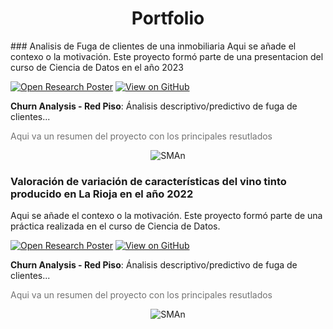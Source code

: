 <center><h1>Portfolio</h1></center>
### Analisis de Fuga de clientes de una inmobiliaria
Aqui se añade el contexo o la motivación. Este proyecto formó parte de una presentacion del curso de Ciencia de Datos en el año 2023

[![Open Research Poster](https://img.shields.io/badge/PDF-Open_Research_Poster-blue?logo=adobe-acrobat-reader&logoColor=white)](practica_github/pdf)
[![View on GitHub](https://img.shields.io/badge/GitHub-View_on_GitHub-blue?logo=GitHub)](https://github.com/JuperCa/julia.github.io/tree/main/agregaciones)

**Churn Analysis - Red Piso**: Ánalisis descriptivo/predictivo de fuga de clientes...

<p style="color:#727272">Aqui va un resumen del proyecto con los principales resutlados</p>

<center><img src ="agregaciones/img/4_1.png" alt="SMAn"></center>


### Valoración de variación de características del vino tinto producido en La Rioja en el año 2022
Aqui se añade el contexo o la motivación. Este proyecto formó parte de una práctica realizada en el curso de Ciencia de Datos.

[![Open Research Poster](https://img.shields.io/badge/PDF-Open_Research_Poster-blue?logo=adobe-acrobat-reader&logoColor=white)](agregaciones/pdf/agreg.pdf)
[![View on GitHub](https://img.shields.io/badge/GitHub-View_on_GitHub-blue?logo=GitHub)](https://github.com/JuperCa/julia.github.io/tree/main/agregaciones)

**Churn Analysis - Red Piso**: Ánalisis descriptivo/predictivo de fuga de clientes...

<p style="color:#727272">Aqui va un resumen del proyecto con los principales resutlados</p>

<center><img src ="agregaciones/img/4_1.png" alt="SMAn"></center>



